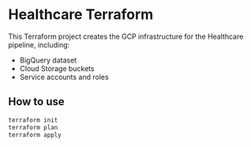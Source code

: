 # Healthcare Terraform

This Terraform project creates the GCP infrastructure for the Healthcare pipeline, including:
- BigQuery dataset
- Cloud Storage buckets
- Service accounts and roles

## How to use

```bash
terraform init
terraform plan
terraform apply